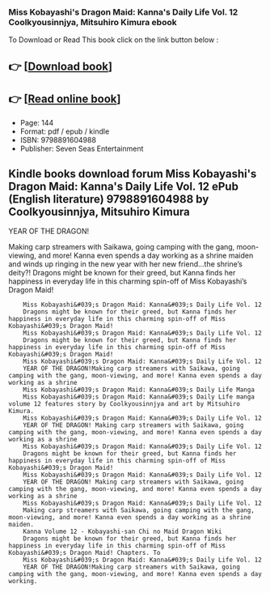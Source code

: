 ### Miss Kobayashi's Dragon Maid: Kanna's Daily Life Vol. 12 Coolkyousinnjya, Mitsuhiro Kimura ebook

To Download or Read This book click on the link button below :

## 👉  [**[Download book](http://get-pdfs.com/download.php?group=book&from=github.com&id=718409&lnk=1063 "Download book")**]

## 👉  [**[Read online book](http://get-pdfs.com/download.php?group=book&from=github.com&id=718409&lnk=1063 "Read online book")**]


* Page: 144
* Format: pdf / epub / kindle
* ISBN: 9798891604988
* Publisher: Seven Seas Entertainment



## Kindle books download forum Miss Kobayashi's Dragon Maid: Kanna's Daily Life Vol. 12 ePub (English literature) 9798891604988 by Coolkyousinnjya, Mitsuhiro Kimura



YEAR OF THE DRAGON!
 
 Making carp streamers with Saikawa, going camping with the gang, moon-viewing, and more! Kanna even spends a day working as a shrine maiden and winds up ringing in the new year with her new friend...the shrine’s deity?! Dragons might be known for their greed, but Kanna finds her happiness in everyday life in this charming spin-off of Miss Kobayashi’s Dragon Maid!


        Miss Kobayashi&#039;s Dragon Maid: Kanna&#039;s Daily Life Vol. 12
        Dragons might be known for their greed, but Kanna finds her happiness in everyday life in this charming spin-off of Miss Kobayashi&#039;s Dragon Maid!
        Miss Kobayashi&#039;s Dragon Maid: Kanna&#039;s Daily Life Vol. 12
        Dragons might be known for their greed, but Kanna finds her happiness in everyday life in this charming spin-off of Miss Kobayashi&#039;s Dragon Maid!
        Miss Kobayashi&#039;s Dragon Maid: Kanna&#039;s Daily Life Vol. 12
        YEAR OF THE DRAGON!Making carp streamers with Saikawa, going camping with the gang, moon-viewing, and more! Kanna even spends a day working as a shrine 
        Miss Kobayashi&#039;s Dragon Maid: Kanna&#039;s Daily Life Manga
        Miss Kobayashi&#039;s Dragon Maid: Kanna&#039;s Daily Life manga volume 12 features story by Coolkyousinnjya and art by Mitsuhiro Kimura.
        Miss Kobayashi&#039;s Dragon Maid: Kanna&#039;s Daily Life Vol. 12
        YEAR OF THE DRAGON! Making carp streamers with Saikawa, going camping with the gang, moon-viewing, and more! Kanna even spends a day working as a shrine 
        Miss Kobayashi&#039;s Dragon Maid: Kanna&#039;s Daily Life Vol. 12
        Dragons might be known for their greed, but Kanna finds her happiness in everyday life in this charming spin-off of Miss Kobayashi&#039;s Dragon Maid!
        Miss Kobayashi&#039;s Dragon Maid: Kanna&#039;s Daily Life Vol. 12
        YEAR OF THE DRAGON! Making carp streamers with Saikawa, going camping with the gang, moon-viewing, and more! Kanna even spends a day working as a shrine 
        Miss Kobayashi&#039;s Dragon Maid: Kanna&#039;s Daily Life Vol. 12
        Making carp streamers with Saikawa, going camping with the gang, moon-viewing, and more! Kanna even spends a day working as a shrine maiden.
        Kanna Volume 12 - Kobayashi-san Chi no Maid Dragon Wiki
        Dragons might be known for their greed, but Kanna finds her happiness in everyday life in this charming spin-off of Miss Kobayashi&#039;s Dragon Maid! Chapters. To 
        Miss Kobayashi&#039;s Dragon Maid: Kanna&#039;s Daily Life Vol. 12
        YEAR OF THE DRAGON!Making carp streamers with Saikawa, going camping with the gang, moon-viewing, and more! Kanna even spends a day working.
    




